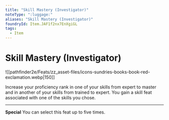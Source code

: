 ```yaml
---
title: "Skill Mastery (Investigator)"
noteType: ":luggage:"
aliases: "Skill Mastery (Investigator)"
foundryId: Item.JAF1f2nx7EnXgiGL
tags:
  - Item
---
```


# Skill Mastery (Investigator)
![[pathfinder2e/Feats/zz_asset-files/icons-sundries-books-book-red-exclamation.webp|150]]

Increase your proficiency rank in one of your skills from expert to master and in another of your skills from trained to expert. You gain a skill feat associated with one of the skills you chose.

* * *

**Special** You can select this feat up to five times.
